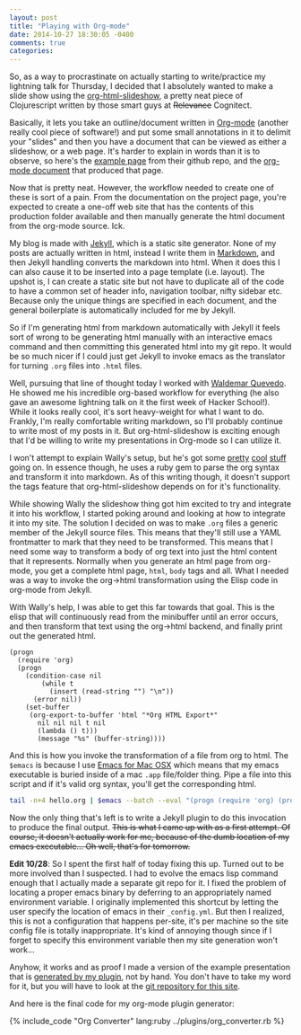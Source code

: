 ```yaml
---
layout: post
title: "Playing with Org-mode"
date: 2014-10-27 18:30:05 -0400
comments: true
categories:
---
```


So, as a way to procrastinate on actually starting to write/practice
my lightning talk for Thursday, I decided that I absolutely wanted to
make a slide show using the [org-html-slideshow], a pretty neat piece
of Clojurescript written by those smart guys at
~~Relevance~~ Cognitect.

[org-html-slideshow]: https://github.com/relevance/org-html-slideshow

Basically, it lets you take an outline/document written in [Org-mode]
(another really cool piece of software!) and put some small
annotations in it to delimit your "slides" and then you have a
document that can be viewed as either a slideshow, or a web page. It's
harder to explain in words than it is to observe, so here's the
[example page](/demos/example.html) from their github repo, and the
[org-mode document](/demos/example.org) that produced that page.

[Org-mode]: http://orgmode.org/

<!--more-->

Now that is pretty neat. However, the workflow needed to create one of
these is sort of a pain. From the documentation on the project page,
you're expected to create a one-off web site that has the contents of
this production folder available and then manually generate the
html document from the org-mode source. Ick.

My blog is made with [Jekyll], which is a static site generator. None
of my posts are actually written in html, instead I write them in
[Markdown], and then Jekyll handling converts the markdown into
html. When it does this I can also cause it to be inserted into a page
template (i.e. layout). The upshot is, I can create a static site but
not have to duplicate all of the code to have a common set of header
info, navigation toolbar, nifty sidebar etc. Because only the unique
things are specified in each document, and the general boilerplate is
automatically included for me by Jekyll.

So if I'm generating html from markdown automatically with Jekyll it
feels sort of wrong to be generating html manually with an interactive
emacs command and then committing this generated html into my git
repo. It would be so much nicer if I could just get Jekyll to invoke
emacs as the translator for turning `.org` files into `.html` files.

[Jekyll]: http://jekyllrb.com/
[Markdown]: http://daringfireball.net/projects/markdown/syntax

Well, pursuing that line of thought today I worked with
[Waldemar Quevedo]. He showed me his incredible org-based workflow for
everything (he also gave an awesome lightning talk on it the first
week of Hacker School!). While it looks really cool, it's sort
heavy-weight for what I want to do. Frankly, I'm really comfortable
writing markdown, so I'll probably continue to write most of my posts
in it. But org-html-slideshow is exciting enough that I'd be willing
to write my presentations in Org-mode so I can utilize it.

[Waldemar Quevedo]: https://github.com/wallyqs

I won't attempt to explain Wally's setup, but he's got some
[pretty][pretty] [cool][cool] [stuff][stuff] going on. In essence
though, he uses a ruby gem to parse the org syntax and transform it
into markdown. As of this writing though, it doesn't support the tags
feature that org-html-slideshow depends on for it's functionality.

[pretty]: https://github.com/wallyqs/org-ruby
[cool]: https://github.com/eggcaker/jekyll-org
[stuff]: https://github.com/punchagan/org-hyde

While showing Wally the slideshow thing got him excited to try and
integrate it into his workflow, I started poking around and looking at
how to integrate it into my site. The solution I decided on was to
make `.org` files a generic member of the Jekyll source files. This
means that they'll still use a YAML frontmatter to mark that they need
to be transformed. This means that I need some way to transform a body
of org text into just the html content that it represents. Normally
when you generate an html page from org-mode, you get a complete html
page, `html`, `body` tags and all. What I needed was a way to invoke
the org->html transformation using the Elisp code in org-mode from
Jekyll.

With Wally's help, I was able to get this far towards that goal. This
is the elisp that will continuously read from the minibuffer until an
error occurs, and then transform that text using the org->html backend,
and finally print out the generated html.


``` common-lisp
(progn
  (require 'org)
  (progn
    (condition-case nil
        (while t
          (insert (read-string "") "\n"))
      (error nil))
    (set-buffer
     (org-export-to-buffer 'html "*Org HTML Export*"
       nil nil nil t nil
       (lambda () t)))
       (message "%s" (buffer-string))))
```

And this is how you invoke the transformation of a file from org to
html. The `$emacs` is because I use [Emacs for Mac OSX] which means
that my emacs executable is buried inside of a mac `.app` file/folder
thing. Pipe a file into this script and if it's valid org syntax,
you'll get the corresponding html.

[Emacs for Mac OSX]: http://emacsformacosx.com/

``` bash
tail -n+4 hello.org | $emacs --batch --eval "(progn (require 'org) (progn (condition-case nil (while t (insert (read-string \"\") \"\\n\")) (error nil)) (set-buffer (org-export-to-buffer 'html \"*Org HTML Export*\" nil nil nil t nil (lambda () t))) (message \"%s\" (buffer-string))))"
```

Now the only thing that's left is to write a Jekyll plugin to do this
invocation to produce the final output. ~~This is what I came up with
as a first attempt. Of course, it doesn't actually work for me,
because of the dumb location of my emacs executable... Oh well, that's
for tomorrow.~~

__Edit 10/28__: So I spent the first half of today fixing this up.
Turned out to be more involved than I suspected. I had to evolve the
emacs lisp command enough that I actually made a separate git repo for
it. I fixed the problem of locating a proper emacs binary by deferring
to an appropriately named environment variable. I originally
implemented this shortcut by letting the user specify the location of
emacs in their `_config.yml`. But then I realized, this is not a
configuration that happens per-site, it's per machine so the site
config file is totally inappropriate. It's kind of annoying though
since if I forget to specify this environment variable then my site
generation won't work...

Anyhow, it works and as proof I made a version of the example
presentation that is [generated by my plugin][example-plugin], not by
hand. You don't have to take my word for it, but you will have to look
at the [git repository for this site](zephyrizing).

[example-plugin]: /demos/example-plugin.html
[zephyrizing]: https://github.com/RadicalZephyr/radicalzephyr.github.io/tree/master/demos

And here is the final code for my org-mode plugin generator:

{% include_code "Org Converter" lang:ruby ../plugins/org_converter.rb %}
